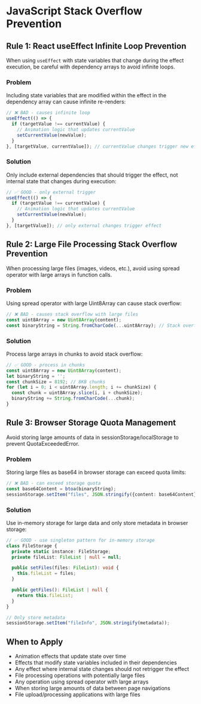 # JavaScript Stack Overflow Prevention

## Rule 1: React useEffect Infinite Loop Prevention
When using `useEffect` with state variables that change during the effect execution, be careful with dependency arrays to avoid infinite loops.

### Problem
Including state variables that are modified within the effect in the dependency array can cause infinite re-renders:

```typescript
// ❌ BAD - causes infinite loop
useEffect(() => {
  if (targetValue !== currentValue) {
    // Animation logic that updates currentValue
    setCurrentValue(newValue);
  }
}, [targetValue, currentValue]); // currentValue changes trigger new effect
```

### Solution
Only include external dependencies that should trigger the effect, not internal state that changes during execution:

```typescript
// ✅ GOOD - only external trigger
useEffect(() => {
  if (targetValue !== currentValue) {
    // Animation logic that updates currentValue
    setCurrentValue(newValue);
  }
}, [targetValue]); // only external changes trigger effect
```

## Rule 2: Large File Processing Stack Overflow Prevention
When processing large files (images, videos, etc.), avoid using spread operator with large arrays in function calls.

### Problem
Using spread operator with large Uint8Array can cause stack overflow:

```typescript
// ❌ BAD - causes stack overflow with large files
const uint8Array = new Uint8Array(content);
const binaryString = String.fromCharCode(...uint8Array); // Stack overflow!
```

### Solution
Process large arrays in chunks to avoid stack overflow:

```typescript
// ✅ GOOD - process in chunks
const uint8Array = new Uint8Array(content);
let binaryString = '';
const chunkSize = 8192; // 8KB chunks
for (let i = 0; i < uint8Array.length; i += chunkSize) {
  const chunk = uint8Array.slice(i, i + chunkSize);
  binaryString += String.fromCharCode(...chunk);
}
```

## Rule 3: Browser Storage Quota Management
Avoid storing large amounts of data in sessionStorage/localStorage to prevent QuotaExceededError.

### Problem
Storing large files as base64 in browser storage can exceed quota limits:

```typescript
// ❌ BAD - can exceed storage quota
const base64Content = btoa(binaryString);
sessionStorage.setItem("files", JSON.stringify({content: base64Content}));
```

### Solution
Use in-memory storage for large data and only store metadata in browser storage:

```typescript
// ✅ GOOD - use singleton pattern for in-memory storage
class FileStorage {
  private static instance: FileStorage;
  private fileList: FileList | null = null;

  public setFiles(files: FileList): void {
    this.fileList = files;
  }

  public getFiles(): FileList | null {
    return this.fileList;
  }
}

// Only store metadata
sessionStorage.setItem("fileInfo", JSON.stringify(metadata));
```

## When to Apply
- Animation effects that update state over time
- Effects that modify state variables included in their dependencies
- Any effect where internal state changes should not retrigger the effect
- File processing operations with potentially large files
- Any operation using spread operator with large arrays
- When storing large amounts of data between page navigations
- File upload/processing applications with large files
